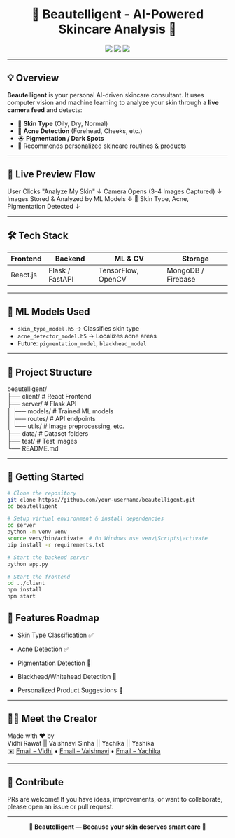 <h1 align="center">🌸 Beautelligent - AI-Powered Skincare Analysis 🌸</h1>

<p align="center">
  <img src="https://img.shields.io/badge/Skincare-Intelligence-ff69b4?style=for-the-badge" />
  <img src="https://img.shields.io/badge/Machine%20Learning-Enabled-blueviolet?style=for-the-badge" />
  <img src="https://img.shields.io/badge/Status-Under_Development-yellow?style=for-the-badge" />
</p>

---

## 💡 Overview

**Beautelligent** is your personal AI-driven skincare consultant. It uses computer vision and machine learning to analyze your skin through a **live camera feed** and detects:

- 🌿 **Skin Type** (Oily, Dry, Normal)
- 🔴 **Acne Detection** (Forehead, Cheeks, etc.)
- ☀️ **Pigmentation / Dark Spots**
- 🧴 Recommends personalized skincare routines & products

---

## 📸 Live Preview Flow

User Clicks "Analyze My Skin"
↓
Camera Opens (3–4 Images Captured)
↓
Images Stored & Analyzed by ML Models
↓
🧠 Skin Type, Acne, Pigmentation Detected
↓


---

## 🛠️ Tech Stack

| Frontend | Backend | ML & CV | Storage |
|----------|---------|---------|---------|
| React.js | Flask / FastAPI | TensorFlow, OpenCV | MongoDB / Firebase |

---

## 🧠 ML Models Used

- `skin_type_model.h5` → Classifies skin type
- `acne_detector_model.h5` → Localizes acne areas
- Future: `pigmentation_model`, `blackhead_model`

---

## 📁 Project Structure
beautelligent/
<br>
├── client/ # React Frontend
<br>
├── server/ # Flask API
<br>
│ ├── models/ # Trained ML models
<br>
│ ├── routes/ # API endpoints
<br>
│ └── utils/ # Image preprocessing, etc.
<br>
├── data/ # Dataset folders
<br>
├── test/ # Test images
<br>
└── README.md


---

## 🚀 Getting Started

```bash
# Clone the repository
git clone https://github.com/your-username/beautelligent.git
cd beautelligent

# Setup virtual environment & install dependencies
cd server
python -m venv venv
source venv/bin/activate  # On Windows use venv\Scripts\activate
pip install -r requirements.txt

# Start the backend server
python app.py

# Start the frontend
cd ../client
npm install
npm start
```


## 🎯 Features Roadmap
 - Skin Type Classification ✅

 - Acne Detection ✅

 - Pigmentation Detection 🔄

 - Blackhead/Whitehead Detection 🔄

 - Personalized Product Suggestions 🔄
   
---

## 🙋‍♀️ Meet the Creator
Made with ❤️ by
<br> Vidhi Rawat || Vaishnavi Sinha || Yachika || Yashika
<br>
✉️ [Email – Vidhi](mailto:vidhirawat54@gmail.com) • [Email – Vaishnavi](mailto:vaishnavisinha476@gmail.com ) • [Email – Yachika](mailto:Yachikarajput55@gmail.com)

---

## 🤝 Contribute
PRs are welcome! If you have ideas, improvements, or want to collaborate, please open an issue or pull request.

---

<p align="center"><b>🌼 Beautelligent — Because your skin deserves smart care 🌼</b></p>


